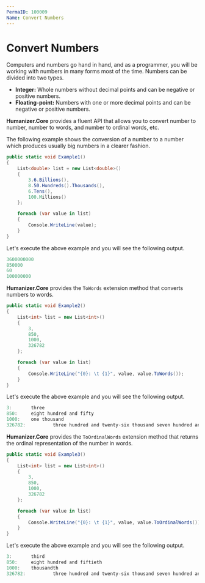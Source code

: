 ```yaml
---
PermaID: 100009
Name: Convert Numbers
---
```


# Convert Numbers

Computers and numbers go hand in hand, and as a programmer, you will be working with numbers in many forms most of the time. Numbers can be divided into two types. 

 - **Integer:** Whole numbers without decimal points and can be negative or positive numbers.
 - **Floating-point:** Numbers with one or more decimal points and can be negative or positive numbers.

**Humanizer.Core** provides a fluent API that allows you to convert number to number, number to words, and number to ordinal words, etc. 

The following example shows the conversion of a number to a number which produces usually big numbers in a clearer fashion.

```csharp
public static void Example1()
{
    List<double> list = new List<double>()
    {
        3.6.Billions(),
        8.50.Hundreds().Thousands(),
        6.Tens(),
        100.Millions()
    };

    foreach (var value in list)
    {
        Console.WriteLine(value);
    }
}
```

Let's execute the above example and you will see the following output.

```csharp
3600000000
850000
60
100000000
```

**Humanizer.Core** provides the `ToWords` extension method that converts numbers to words.

```csharp
public static void Example2()
{
    List<int> list = new List<int>()
    {
        3,
        850,
        1000,
        326782
    };

    foreach (var value in list)
    {
        Console.WriteLine("{0}: \t {1}", value, value.ToWords());
    }
}
```

Let's execute the above example and you will see the following output.

```csharp
3:       three
850:     eight hundred and fifty
1000:    one thousand
326782:          three hundred and twenty-six thousand seven hundred and eighty-two
```

**Humanizer.Core** provides the `ToOrdinalWords` extension method that returns the ordinal representation of the number in words.

```csharp
public static void Example3()
{
    List<int> list = new List<int>()
    {
        3,
        850,
        1000,
        326782
    };

    foreach (var value in list)
    {
        Console.WriteLine("{0}: \t {1}", value, value.ToOrdinalWords());
    }
}
```

Let's execute the above example and you will see the following output.

```csharp
3:       third
850:     eight hundred and fiftieth
1000:    thousandth
326782:          three hundred and twenty-six thousand seven hundred and eighty-second
```
